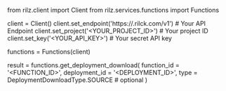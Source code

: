 from rilz.client import Client
from rilz.services.functions import Functions

client = Client()
client.set_endpoint('https://<REGION>.rilck.com/v1') # Your API Endpoint
client.set_project('<YOUR_PROJECT_ID>') # Your project ID
client.set_key('<YOUR_API_KEY>') # Your secret API key

functions = Functions(client)

result = functions.get_deployment_download(
    function_id = '<FUNCTION_ID>',
    deployment_id = '<DEPLOYMENT_ID>',
    type = DeploymentDownloadType.SOURCE # optional
)
